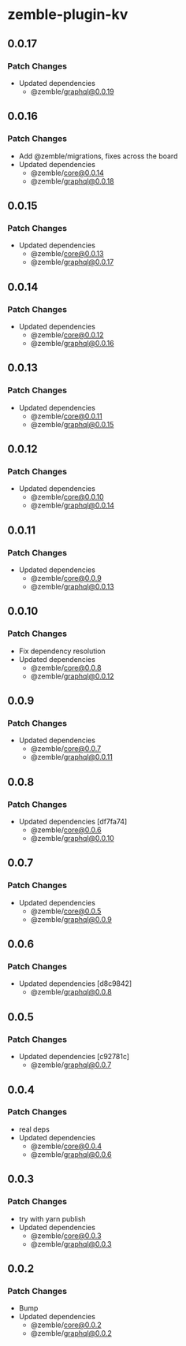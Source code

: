 # zemble-plugin-kv

## 0.0.17

### Patch Changes

- Updated dependencies
  - @zemble/graphql@0.0.19

## 0.0.16

### Patch Changes

- Add @zemble/migrations, fixes across the board
- Updated dependencies
  - @zemble/core@0.0.14
  - @zemble/graphql@0.0.18

## 0.0.15

### Patch Changes

- Updated dependencies
  - @zemble/core@0.0.13
  - @zemble/graphql@0.0.17

## 0.0.14

### Patch Changes

- Updated dependencies
  - @zemble/core@0.0.12
  - @zemble/graphql@0.0.16

## 0.0.13

### Patch Changes

- Updated dependencies
  - @zemble/core@0.0.11
  - @zemble/graphql@0.0.15

## 0.0.12

### Patch Changes

- Updated dependencies
  - @zemble/core@0.0.10
  - @zemble/graphql@0.0.14

## 0.0.11

### Patch Changes

- Updated dependencies
  - @zemble/core@0.0.9
  - @zemble/graphql@0.0.13

## 0.0.10

### Patch Changes

- Fix dependency resolution
- Updated dependencies
  - @zemble/core@0.0.8
  - @zemble/graphql@0.0.12

## 0.0.9

### Patch Changes

- Updated dependencies
  - @zemble/core@0.0.7
  - @zemble/graphql@0.0.11

## 0.0.8

### Patch Changes

- Updated dependencies [df7fa74]
  - @zemble/core@0.0.6
  - @zemble/graphql@0.0.10

## 0.0.7

### Patch Changes

- Updated dependencies
  - @zemble/core@0.0.5
  - @zemble/graphql@0.0.9

## 0.0.6

### Patch Changes

- Updated dependencies [d8c9842]
  - @zemble/graphql@0.0.8

## 0.0.5

### Patch Changes

- Updated dependencies [c92781c]
  - @zemble/graphql@0.0.7

## 0.0.4

### Patch Changes

- real deps
- Updated dependencies
  - @zemble/core@0.0.4
  - @zemble/graphql@0.0.6

## 0.0.3

### Patch Changes

- try with yarn publish
- Updated dependencies
  - @zemble/core@0.0.3
  - @zemble/graphql@0.0.3

## 0.0.2

### Patch Changes

- Bump
- Updated dependencies
  - @zemble/core@0.0.2
  - @zemble/graphql@0.0.2
